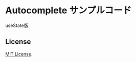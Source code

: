 #  Autocomplete サンプルコード

useState版

## License

[MIT License](http://www.opensource.org/licenses/MIT).
